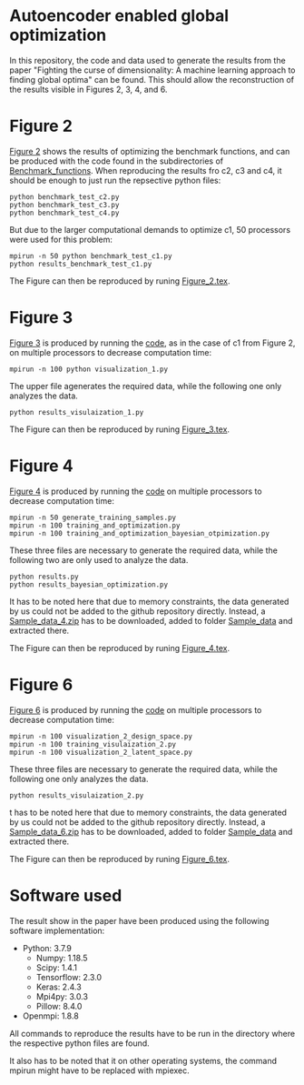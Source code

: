 # Autoencoder enabled global optimization
In this repository, the code and data used to generate the results from the paper "Fighting the curse of dimensionality: A machine learning approach to finding global optima" can be found. This should allow the reconstruction of the results visible in Figures 2, 3, 4, and 6.

# Figure 2
[Figure 2](https://github.com/julianschumann/ae-opt/blob/main/Figure_2.pdf) shows the results of optimizing the benchmark functions, and can be produced with the code found in the subdirectories of [Benchmark_functions](https://github.com/julianschumann/ae-opt/blob/main/Benchmark_functions). When reproducing the results fro c2, c3 and c4, it should be enough to just run the repsective python files:
```
python benchmark_test_c2.py 
python benchmark_test_c3.py 
python benchmark_test_c4.py 
```

But due to the larger computational demands to optimize c1, 50 processors were used for this problem:
```
mpirun -n 50 python benchmark_test_c1.py 
python results_benchmark_test_c1.py
```

The Figure can then be reproduced by runing [Figure_2.tex](https://github.com/julianschumann/ae-opt/blob/main/Figure_2.tex).


# Figure 3
[Figure 3](https://github.com/julianschumann/ae-opt/blob/main/Figure_3.pdf) is produced by running the [code](https://github.com/julianschumann/ae-opt/blob/main/Compliance_minimization/Figure_3), as in the case of c1 from Figure 2, on multiple processors to decrease computation time:
```
mpirun -n 100 python visualization_1.py
```
The upper file agenerates the required data, while the following one only analyzes the data.
```
python results_visulaization_1.py
```


The Figure can then be reproduced by runing [Figure_3.tex](https://github.com/julianschumann/ae-opt/blob/main/Figure_2.tex).

# Figure 4
[Figure 4](https://github.com/julianschumann/ae-opt/blob/main/Figure_4.pdf) is produced by running the [code](https://github.com/julianschumann/ae-opt/blob/main/Compliance_minimization/Figure_4) on multiple processors to decrease computation time:

```
mpirun -n 50 generate_training_samples.py
mpirun -n 100 training_and_optimization.py
mpirun -n 100 training_and_optimization_bayesian_otpimization.py
```
These three files are necessary to generate the required data, while the following two are only used to analyze the data.
```
python results.py
python results_bayesian_optimization.py
```
It has to be noted here that due to memory constraints, the data generated by us could not be added to the github repository directly. Instead, a [Sample_data_4.zip](https://data.4tu.nl/account/articles/17111648) has to be downloaded, added to folder [Sample_data](https://github.com/julianschumann/ae-opt/blob/main/Compliance_minimization/Figure_4/Sample_data) and extracted there.


The Figure can then be reproduced by runing [Figure_4.tex](https://github.com/julianschumann/ae-opt/blob/main/Figure_2.tex).

# Figure 6
[Figure 6](https://github.com/julianschumann/ae-opt/blob/main/Figure_6.pdf) is produced by running the [code](https://github.com/julianschumann/ae-opt/blob/main/Compliance_minimization/Figure_4) on multiple processors to decrease computation time:

```
mpirun -n 100 visualization_2_design_space.py
mpirun -n 100 training_visulaization_2.py
mpirun -n 100 visualization_2_latent_space.py
```
These three files are necessary to generate the required data, while the following one only analyzes the data.
```
python results_visulaization_2.py
```
t has to be noted here that due to memory constraints, the data generated by us could not be added to the github repository directly. Instead, a [Sample_data_6.zip](https://data.4tu.nl/account/articles/17111648) has to be downloaded, added to folder [Sample_data](https://github.com/julianschumann/ae-opt/blob/main/Compliance_minimization/Figure_6/Sample_data) and extracted there.

The Figure can then be reproduced by runing [Figure_6.tex](https://github.com/julianschumann/ae-opt/blob/main/Figure_2.tex).

# Software used
The result show in the paper have been produced using the following software implementation:
- Python: 3.7.9
  - Numpy: 1.18.5
  - Scipy: 1.4.1
  - Tensorflow: 2.3.0
  - Keras: 2.4.3
  - Mpi4py: 3.0.3
  - Pillow: 8.4.0
- Openmpi: 1.8.8

All commands to reproduce the results have to be run in the directory where the respective python files are found.

It also has to be noted that it on other operating systems, the command mpirun might have to be replaced with mpiexec.
